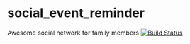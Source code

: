 # social_event_reminder
Awesome social network for family members
[![Build Status](https://travis-ci.org/cyberplanner/social_event_reminder.svg?branch=master)](https://travis-ci.org/cyberplanner/social_event_reminder)
